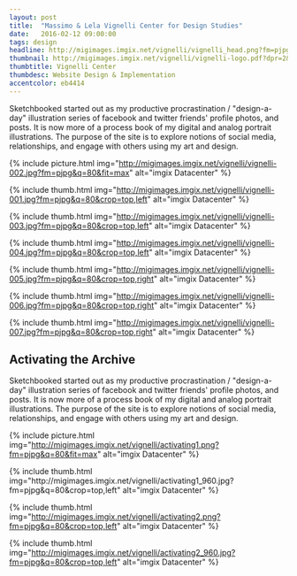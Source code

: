 ```yaml
---
layout: post
title:  "Massimo & Lela Vignelli Center for Design Studies"
date:   2016-02-12 09:00:00
tags: design
headline: http://migimages.imgix.net/vignelli/vignelli_head.png?fm=pjpg&chromasub=444&q=80&w=1200&q=75&h=468
thumbnail: http://migimages.imgix.net/vignelli/vignelli-logo.pdf?dpr=2&fit=crop&fm=pjpg&h=320&w=320&colorquant=20&fm=png8&pad=8&bg=fff
thumbtitle: Vignelli Center
thumbdesc: Website Design & Implementation
accentcolor: eb4414
---
```


<section>
<p>Sketchbooked started out as my productive procrastination / "design-a-day" illustration series of facebook and twitter friends' profile photos, and posts. It is now more of a process book of my digital and analog portrait illustrations. The purpose of the site is to explore notions of social media, relationships, and engage with others using my art and design.</p>
</section>



{% include picture.html img="http://migimages.imgix.net/vignelli/vignelli-002.jpg?fm=pjpg&q=80&fit=max" alt="imgix Datacenter" %}




<section class="thumblist">

{% include thumb.html img="http://migimages.imgix.net/vignelli/vignelli-001.jpg?fm=pjpg&q=80&crop=top,left" alt="imgix Datacenter" %}


{% include thumb.html img="http://migimages.imgix.net/vignelli/vignelli-003.jpg?fm=pjpg&q=80&crop=top,left" alt="imgix Datacenter" %}


{% include thumb.html img="http://migimages.imgix.net/vignelli/vignelli-004.jpg?fm=pjpg&q=80&crop=top,left" alt="imgix Datacenter" %}


{% include thumb.html img="http://migimages.imgix.net/vignelli/vignelli-005.jpg?fm=pjpg&q=80&crop=top,right" alt="imgix Datacenter" %}


{% include thumb.html img="http://migimages.imgix.net/vignelli/vignelli-006.jpg?fm=pjpg&q=80&crop=top,right" alt="imgix Datacenter" %}


{% include thumb.html img="http://migimages.imgix.net/vignelli/vignelli-007.jpg?fm=pjpg&q=80&crop=top,right" alt="imgix Datacenter" %}

</section>

<section>
<h2>Activating the Archive</h2>
<p>Sketchbooked started out as my productive procrastination / "design-a-day" illustration series of facebook and twitter friends' profile photos, and posts. It is now more of a process book of my digital and analog portrait illustrations. The purpose of the site is to explore notions of social media, relationships, and engage with others using my art and design.</p>

</section>

{% include picture.html img="http://migimages.imgix.net/vignelli/activating1.png?fm=pjpg&q=80&fit=max" alt="imgix Datacenter" %}

<section class="thumblist">
{% include thumb.html img="http://migimages.imgix.net/vignelli/activating1_960.jpg?fm=pjpg&q=80&crop=top,left" alt="imgix Datacenter" %}


{% include thumb.html img="http://migimages.imgix.net/vignelli/activating2.png?fm=pjpg&q=80&crop=top,left" alt="imgix Datacenter" %}

{% include thumb.html img="http://migimages.imgix.net/vignelli/activating2_960.jpg?fm=pjpg&q=80&crop=top,left" alt="imgix Datacenter" %}

</section>



